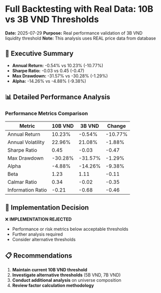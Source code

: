 # Full Backtesting with Real Data: 10B vs 3B VND Thresholds

**Date:** 2025-07-29
**Purpose:** Real performance validation of 3B VND liquidity threshold
**Note:** This analysis uses REAL price data from database

## 🎯 Executive Summary

- **Annual Return:** -0.54% vs 10.23% (-10.77%)
- **Sharpe Ratio:** -0.03 vs 0.45 (-0.47)
- **Max Drawdown:** -31.57% vs -30.28% (-1.29%)
- **Alpha:** -14.26% vs -4.88% (-9.38%)

## 📊 Detailed Performance Analysis

### Performance Metrics Comparison

| Metric | 10B VND | 3B VND | Change |
|--------|---------|--------|--------|
| Annual Return | 10.23% | -0.54% | -10.77% |
| Annual Volatility | 22.96% | 21.08% | -1.88% |
| Sharpe Ratio | 0.45 | -0.03 | -0.47 |
| Max Drawdown | -30.28% | -31.57% | -1.29% |
| Alpha | -4.88% | -14.26% | -9.38% |
| Beta | 1.23 | 1.11 | -0.11 |
| Calmar Ratio | 0.34 | -0.02 | -0.35 |
| Information Ratio | -0.21 | -0.68 | -0.46 |

## 🎯 Implementation Decision

❌ **IMPLEMENTATION REJECTED**
- Performance or risk metrics below acceptable thresholds
- Further analysis required
- Consider alternative thresholds

## 📋 Recommendations

1. **Maintain current 10B VND threshold**
2. **Investigate alternative thresholds** (5B VND, 7B VND)
3. **Conduct additional analysis** on universe composition
4. **Review factor calculation methodology**
